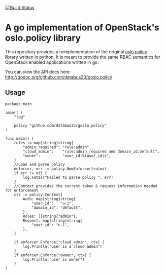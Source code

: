 [![Build Status](https://travis-ci.org/databus23/goslo.policy.png?branch=master)](https://travis-ci.org/databus23/goslo.policy)

A go implementation of OpenStack's oslo.policy library
======================================================

This repository provides a reimplementation of the original [oslo.policy](https://github.com/openstack/oslo.policy) library written in python. It is meant to provide the same RBAC semantics for OpenStack enabled applications written in go.

You can view the API docs here:
http://godoc.org/github.com/databus23/goslo.policy

Usage
-----
```
package main

import (
	"log"

	policy "github.com/databus23/goslo.policy"
)

func main() {
	rules := map[string]string{
		"admin_required": "role:admin",
		"cloud_admin":    "rule:admin_required and domain_id:default",
		"owner":          "user_id:%(user_id)s",
	}
	//Load and parse policy
	enforcer, err := policy.NewEnforcer(rules)
	if err != nil {
		log.Fatal("Failed to parse policy ", err)
	}
	//Context provides the current token & request information needed for enforcement
	ctx := policy.Context{
		Auth: map[string]string{
			"user_id":   "u-1",
			"domain_id": "default",
		},
		Roles: []string{"admin"},
		Request: map[string]string{
			"user_id": "u-1",
		},
	}

	if enforcer.Enforce("cloud_admin", ctx) {
		log.Println("user is a cloud admin")
	}
	if enforcer.Enforce("owner", ctx) {
		log.Println("user is owner")
	}
}
```